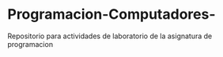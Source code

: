 # Programacion-Computadores-
Repositorio para actividades de laboratorio de la asignatura de programacion
